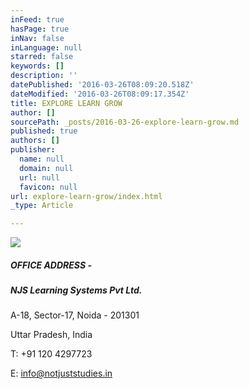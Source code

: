 ```yaml
---
inFeed: true
hasPage: true
inNav: false
inLanguage: null
starred: false
keywords: []
description: ''
datePublished: '2016-03-26T08:09:20.518Z'
dateModified: '2016-03-26T08:09:17.354Z'
title: EXPLORE LEARN GROW
author: []
sourcePath: _posts/2016-03-26-explore-learn-grow.md
published: true
authors: []
publisher:
  name: null
  domain: null
  url: null
  favicon: null
url: explore-learn-grow/index.html
_type: Article

---
```

![](https://s3-us-west-2.amazonaws.com/the-grid-img/p/7f5e5ceee45e3b3a83cf4747d4ebf988d7246a5c.jpg)

##### OFFICE ADDRESS - 

##### **NJS Learning Systems Pvt Ltd.**

A-18, Sector-17, Noida - 201301

Uttar Pradesh, India

T: +91 120 4297723

E: info@notjuststudies.in